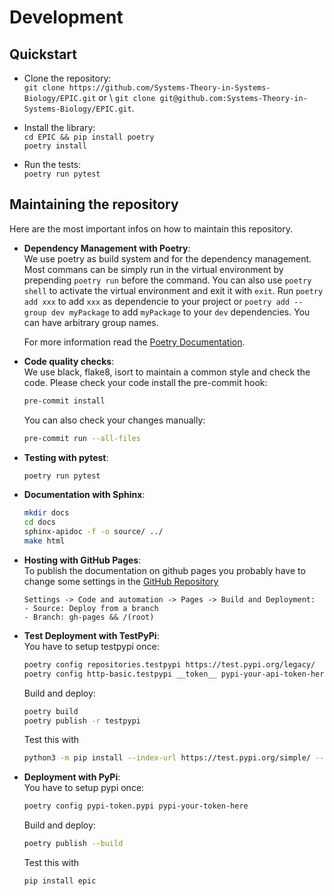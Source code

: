 # Development

## Quickstart

- Clone the repository: \
```git clone https://github.com/Systems-Theory-in-Systems-Biology/EPIC.git``` or \ ```git clone git@github.com:Systems-Theory-in-Systems-Biology/EPIC.git```.

- Install the library: \
```cd EPIC && pip install poetry``` \
```poetry install```

- Run the tests: \
```poetry run pytest```

## Maintaining the repository

Here are the most important infos on how to maintain this repository.

- **Dependency Management with Poetry**: \
  We use poetry as build system and for the dependency management. Most commans can be simply run in the virtual environment by prepending ```poetry run``` before the command. You can also use ```poetry shell``` to activate the virtual environment and exit it with ```exit```. Run ```poetry add xxx``` to add ```xxx``` as dependencie to your project or ```poetry add --group dev myPackage``` to add ```myPackage``` to your ```dev``` dependencies. You can have arbitrary group names.
  
  For more information read the [Poetry Documentation](https://python-poetry.org/docs/basic-usage/#initialising-a-pre-existing-project).

- **Code quality checks**: \
  We use black, flake8, isort to maintain a common style and check the code. Please check your code install the pre-commit hook:

    ``` bash
    pre-commit install
    ```

    You can also check your changes manually:

    ``` bash
    pre-commit run --all-files
    ```

- **Testing with pytest**:

  ```bash
  poetry run pytest
  ```

- **Documentation with Sphinx**:

  ``` bash
  mkdir docs
  cd docs
  sphinx-apidoc -f -o source/ ../
  make html
  ```

- **Hosting with GitHub Pages**: \
  To publish the documentation on github pages you probably have to change some settings in the [GitHub Repository](https://github.com/Systems-Theory-in-Systems-Biology/EPIC)

  ``` text
  Settings -> Code and automation -> Pages -> Build and Deployment:
  - Source: Deploy from a branch
  - Branch: gh-pages && /(root)
  ```

- **Test Deployment with TestPyPi**: \
    You have to setup testpypi once:

    ```bash
    poetry config repositories.testpypi https://test.pypi.org/legacy/
    poetry config http-basic.testpypi __token__ pypi-your-api-token-here
    ```

    Build and deploy:

    ```bash
    poetry build
    poetry publish -r testpypi
    ```

    Test this with

    ```bash
    python3 -m pip install --index-url https://test.pypi.org/simple/ --no-deps epic
    ```

- **Deployment with PyPi**: \
    You have to setup pypi once:

    ```bash
    poetry config pypi-token.pypi pypi-your-token-here
    ```

    Build and deploy:

    ```bash
    poetry publish --build
    ```

    Test this with

    ```bash
    pip install epic
    ```
